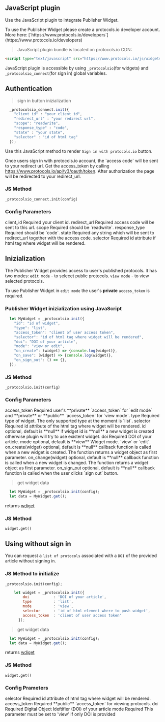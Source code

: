 ## JavaScript plugin

Use the JavaScript plugin to integrate Publisher Widget.

<aside class="notice">
To use the Publisher Widget please create a protocols.io developer account.
</aside>
More here: [`https://www.protocols.io/developers`](https://www.protocols.io/developers)

> JavaScript plugin bundle is located on protocols.io CDN:

```html
<script type="text/javascript" src="https://www.protocols.io/js/widgets/js/protocolsiojs.min.js"></script>
```

JavaScript plugin is accessible by using `_protocolsio`(for widgets) and `_protocolsio_connect`(for sign in) global variables.

## Authentication

> sign in button inizialization

```js
  _protocolsio_connect.init({
    "client_id" : "your client id",
    "redirect_url" : "your redirect url",
    "scope": "readwrite",
    "response_type" : "code",
    "state" : "your state",
    "selector" : "id of html tag"
  }); 
```

Use this JavaScript method to render `Sign in with protocols.io` button. 

<aside class="notice">
Once users sign in with protocols.io account, the `access code` will be sent to your redirect url. Get the access_token by calling <a href="#get-access-token">https://www.protocols.io/api/v3/oauth/token</a>. After authorization the page will be redirected to your redirect_url.
</aside>

### JS Method

`_protocolsio_connect.init(config)`


### Config Parameters

<params>
  <item>
    <parameter>
      client_id 
      <yellow>Required</yellow>
    </parameter>
    <desc>
      your client id.
    </desc>
  </item>
  <item>
    <parameter>
      redirect_url 
      <yellow>Required</yellow>
    </parameter>
    <desc>
      access code will be sent to this url.
    </desc>
  </item>
  <item>
    <parameter>
      scope 
      <yellow>Required</yellow>
    </parameter>
    <desc>
      should be `readwrite`.
    </desc>
  </item>
  <item>
    <parameter>
      response_type 
      <yellow>Required</yellow>
    </parameter>
    <desc>
      should be `code`.
    </desc>
  </item>
  <item>
    <parameter>
      state 
      <yellow>Required</yellow>
    </parameter>
    <desc>
      any string which will be sent to redirect_url together with the access code.
    </desc>
  </item>
  <item>
    <parameter>
      selector 
      <yellow>Required</yellow>
    </parameter>
    <desc>
      id attribute if html tag where widget will be rendered.
    </desc>
  </item>
</params>

## Inizialization

The Publisher Widget provides access to user's published protocols. It has two modes: `edit mode` - to selecet public protocols. `view mode` - to view selected protocols.

<aside class="notice">
To use Publisher Widget in <code>edit mode</code> the user's <b>private</b> <code>access_token</code> is required.
</aside>

### Publisher Widget inizialization using JavaScript

```js
  let MyWidget = _protocolsio.init({
    "id": "id of widget",
    "type": "list",
    "access_token": "client of user access token",
    "selector": "id of html tag where widget will be rendered",
    "doi": "DOI of your article",
    "mode": "view or edit",
    "on_create": (widget) => {console.log(widget)},
    "on_save": (widget) => {console.log(widget)},
    "on_sign_out": () => {},
  });
```

### JS Method

`_protocolsio.init(config)`

### Config Parameters

<params>
  <item>
    <parameter>
      access_token 
      <yellow>Required</yellow>
    </parameter>
    <desc>
      user's **private** `access_token` for `edit mode` and **private** or **public** `access_token` for `view mode`.
    </desc>
  </item>
  <item>
    <parameter>
      type 
      <yellow>Required</yellow>
    </parameter>
    <desc>
      type of widget. The only supported type at the moment is `list`.
    </desc>
  </item>
  <item>
    <parameter>
      selector 
      <yellow>Required</yellow>
    </parameter>
    <desc>
      id attribute of the html tag where widget will be rendered.
    </desc>
  </item>
  <item>
    <parameter>
      id 
      <gray>optional, default is **null**</gray>
    </parameter>
    <desc>
      if widget id is **null** a new widget is created otherwise plugin will try to use existent widget.
    </desc>
  </item>
  <item>
    <parameter>
      doi 
      <gray>Required</gray>
    </parameter>
    <desc>
      DOI of your article.
    </desc>
  </item>
  <item>
    <parameter>
      mode 
      <gray>optional, default is **view**</gray>
    </parameter>
    <desc>
     Widget mode. `view` or `edit`.
    </desc>
  </item>
  <item>
    <parameter>
      on_create(widget)
      <gray>optional, default is **null**</gray>
    </parameter>
    <desc>
      callback function is called when a new widget is created. The function returns a widget object as first parameter. 
    </desc>
  </item> 
  <item>
    <parameter>
      on_change(widget)
      <gray>optional, default is **null**</gray>
    </parameter>
    <desc>
      callback function is called when a new widget is changed. The function returns a widget object as first parameter.
    </desc>
  </item> 
  <item>
    <parameter>
      on_sign_out
      <gray>optional, default is **null**</gray>
    </parameter>
    <desc>
      callback function is called when the user clicks `sign out` button.
    </desc>
  </item>
</params>


> get widget data

```js
  let MyWidget = _protocolsio.init(config);
  let data = MyWidget.get();
```

returns [wdiget](#widget-object)

### JS Method

`widget.get()`

## Using without sign in
<aside class="notice">
You can request a <code>list of protocols</code> associated with a <code>DOI</code> of the provided article without signing in.
</aside>

### JS Method to initialize

`_protocolsio.init(config);`

```js
    let widget = _protocolsio.init({
        doi           : 'DOI of your article',
        type          : 'list',
        mode          : 'view',
        selector      : 'id of html element where to push widget',
        access_token  : 'client of user access token'
      });
```

> get widget data

```js
  let MyWidget = _protocolsio.init(config);
  let data = MyWidget.get();
```

returns [wdiget](#widget-object)

### JS Method

`widget.get()`

### Config Prameters

<params>
  <item>
    <parameter>
      selector
      <yellow>Required</yellow>
    </parameter>
     <desc>
       id attribute of html tag where widget will be rendered.
     </desc>
  </item>
  <item>
    <parameter>
      access_token
      <yellow>Required</yellow>
    </parameter>
     <desc>
       **public** `access_token` for viewing protocols.
     </desc>
  </item>
  <item>
    <parameter>
      doi
      <yellow>Required</yellow>
    </parameter>
     <desc>
       Digital Object Ideftifier (DOI) of your article
     </desc>
  </item>
  <item>
    <parameter>
      mode
      <yellow>Required</yellow>
    </parameter>
     <desc>
       This parameter must be set to 'view' if only DOI is provided
     </desc>
  </item>
</params>